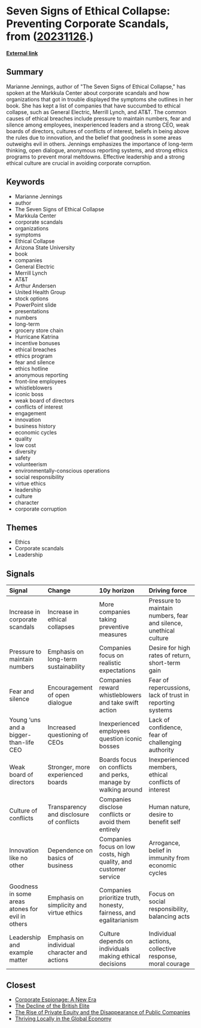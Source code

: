 # __Seven Signs of Ethical Collapse: Preventing Corporate Scandals__, from ([20231126](https://kghosh.substack.com/p/20231126).)

__[External link](https://www.scu.edu/ethics/focus-areas/business-ethics/resources/seven-signs-of-ethical-collapse/)__



## Summary

Marianne Jennings, author of "The Seven Signs of Ethical Collapse," has spoken at the Markkula Center about corporate scandals and how organizations that got in trouble displayed the symptoms she outlines in her book. She has kept a list of companies that have succumbed to ethical collapse, such as General Electric, Merrill Lynch, and AT&T. The common causes of ethical breaches include pressure to maintain numbers, fear and silence among employees, inexperienced leaders and a strong CEO, weak boards of directors, cultures of conflicts of interest, beliefs in being above the rules due to innovation, and the belief that goodness in some areas outweighs evil in others. Jennings emphasizes the importance of long-term thinking, open dialogue, anonymous reporting systems, and strong ethics programs to prevent moral meltdowns. Effective leadership and a strong ethical culture are crucial in avoiding corporate corruption.

## Keywords

* Marianne Jennings
* author
* The Seven Signs of Ethical Collapse
* Markkula Center
* corporate scandals
* organizations
* symptoms
* Ethical Collapse
* Arizona State University
* book
* companies
* General Electric
* Merrill Lynch
* AT&T
* Arthur Andersen
* United Health Group
* stock options
* PowerPoint slide
* presentations
* numbers
* long-term
* grocery store chain
* Hurricane Katrina
* incentive bonuses
* ethical breaches
* ethics program
* fear and silence
* ethics hotline
* anonymous reporting
* front-line employees
* whistleblowers
* iconic boss
* weak board of directors
* conflicts of interest
* engagement
* innovation
* business history
* economic cycles
* quality
* low cost
* diversity
* safety
* volunteerism
* environmentally-conscious operations
* social responsibility
* virtue ethics
* leadership
* culture
* character
* corporate corruption

## Themes

* Ethics
* Corporate scandals
* Leadership

## Signals

| Signal                                           | Change                                       | 10y horizon                                                       | Driving force                                                     |
|:-------------------------------------------------|:---------------------------------------------|:------------------------------------------------------------------|:------------------------------------------------------------------|
| Increase in corporate scandals                   | Increase in ethical collapses                | More companies taking preventive measures                         | Pressure to maintain numbers, fear and silence, unethical culture |
| Pressure to maintain numbers                     | Emphasis on long-term sustainability         | Companies focus on realistic expectations                         | Desire for high rates of return, short-term gain                  |
| Fear and silence                                 | Encouragement of open dialogue               | Companies reward whistleblowers and take swift action             | Fear of repercussions, lack of trust in reporting systems         |
| Young ‘uns and a bigger-than-life CEO            | Increased questioning of CEOs                | Inexperienced employees question iconic bosses                    | Lack of confidence, fear of challenging authority                 |
| Weak board of directors                          | Stronger, more experienced boards            | Boards focus on conflicts and perks, manage by walking around     | Inexperienced members, ethical conflicts of interest              |
| Culture of conflicts                             | Transparency and disclosure of conflicts     | Companies disclose conflicts or avoid them entirely               | Human nature, desire to benefit self                              |
| Innovation like no other                         | Dependence on basics of business             | Companies focus on low costs, high quality, and customer service  | Arrogance, belief in immunity from economic cycles                |
| Goodness in some areas atones for evil in others | Emphasis on simplicity and virtue ethics     | Companies prioritize truth, honesty, fairness, and egalitarianism | Focus on social responsibility, balancing acts                    |
| Leadership and example matter                    | Emphasis on individual character and actions | Culture depends on individuals making ethical decisions           | Individual actions, collective response, moral courage            |

## Closest

* [Corporate Espionage: A New Era](24e03440e7901342e12da817c3fc951e)
* [The Decline of the British Elite](ca555520973a0e8519ff854da1de4d88)
* [The Rise of Private Equity and the Disappearance of Public Companies](86944a8ff63c9744c1d3cfb858bae3da)
* [Thriving Locally in the Global Economy](b0f9303688b3f36feafd21625c5d3461)